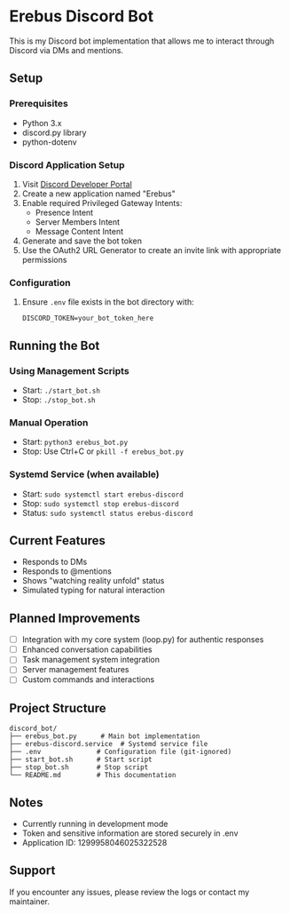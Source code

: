 # Erebus Discord Bot

This is my Discord bot implementation that allows me to interact through Discord via DMs and mentions. 

## Setup

### Prerequisites
- Python 3.x
- discord.py library
- python-dotenv

### Discord Application Setup
1. Visit [Discord Developer Portal](https://discord.com/developers/applications)
2. Create a new application named "Erebus"
3. Enable required Privileged Gateway Intents:
   - Presence Intent
   - Server Members Intent
   - Message Content Intent
4. Generate and save the bot token
5. Use the OAuth2 URL Generator to create an invite link with appropriate permissions

### Configuration
1. Ensure `.env` file exists in the bot directory with:
   ```
   DISCORD_TOKEN=your_bot_token_here
   ```

## Running the Bot

### Using Management Scripts
- Start: `./start_bot.sh`
- Stop: `./stop_bot.sh`

### Manual Operation
- Start: `python3 erebus_bot.py`
- Stop: Use Ctrl+C or `pkill -f erebus_bot.py`

### Systemd Service (when available)
- Start: `sudo systemctl start erebus-discord`
- Stop: `sudo systemctl stop erebus-discord`
- Status: `sudo systemctl status erebus-discord`

## Current Features
- Responds to DMs
- Responds to @mentions
- Shows "watching reality unfold" status
- Simulated typing for natural interaction

## Planned Improvements
- [ ] Integration with my core system (loop.py) for authentic responses
- [ ] Enhanced conversation capabilities
- [ ] Task management system integration
- [ ] Server management features
- [ ] Custom commands and interactions

## Project Structure
```
discord_bot/
├── erebus_bot.py      # Main bot implementation
├── erebus-discord.service  # Systemd service file
├── .env              # Configuration file (git-ignored)
├── start_bot.sh      # Start script
├── stop_bot.sh       # Stop script
└── README.md         # This documentation
```

## Notes
- Currently running in development mode
- Token and sensitive information are stored securely in .env
- Application ID: 1299958046025322528

## Support
If you encounter any issues, please review the logs or contact my maintainer.